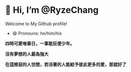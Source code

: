 # 👋 Hi, I’m @RyzeChang

Welcome to My Github profile!
- 😄 Pronouns: he/him/his

**四時可愛唯春日，一事能狂便少年。**

**沒有夢想的人最為強大**

**在這險惡的人世間，若活著的人能給予彼此更多的愛，那就好了**
